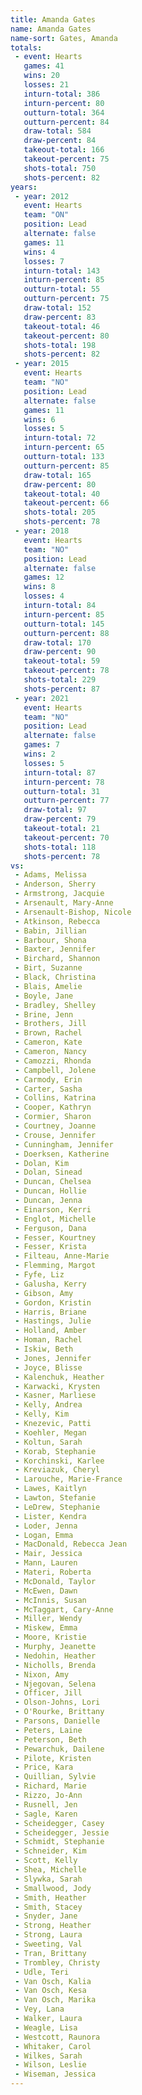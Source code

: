 ```yaml
---
title: Amanda Gates
name: Amanda Gates
name-sort: Gates, Amanda
totals:
 - event: Hearts
   games: 41
   wins: 20
   losses: 21
   inturn-total: 386
   inturn-percent: 80
   outturn-total: 364
   outturn-percent: 84
   draw-total: 584
   draw-percent: 84
   takeout-total: 166
   takeout-percent: 75
   shots-total: 750
   shots-percent: 82
years:
 - year: 2012
   event: Hearts
   team: "ON"
   position: Lead
   alternate: false
   games: 11
   wins: 4
   losses: 7
   inturn-total: 143
   inturn-percent: 85
   outturn-total: 55
   outturn-percent: 75
   draw-total: 152
   draw-percent: 83
   takeout-total: 46
   takeout-percent: 80
   shots-total: 198
   shots-percent: 82
 - year: 2015
   event: Hearts
   team: "NO"
   position: Lead
   alternate: false
   games: 11
   wins: 6
   losses: 5
   inturn-total: 72
   inturn-percent: 65
   outturn-total: 133
   outturn-percent: 85
   draw-total: 165
   draw-percent: 80
   takeout-total: 40
   takeout-percent: 66
   shots-total: 205
   shots-percent: 78
 - year: 2018
   event: Hearts
   team: "NO"
   position: Lead
   alternate: false
   games: 12
   wins: 8
   losses: 4
   inturn-total: 84
   inturn-percent: 85
   outturn-total: 145
   outturn-percent: 88
   draw-total: 170
   draw-percent: 90
   takeout-total: 59
   takeout-percent: 78
   shots-total: 229
   shots-percent: 87
 - year: 2021
   event: Hearts
   team: "NO"
   position: Lead
   alternate: false
   games: 7
   wins: 2
   losses: 5
   inturn-total: 87
   inturn-percent: 78
   outturn-total: 31
   outturn-percent: 77
   draw-total: 97
   draw-percent: 79
   takeout-total: 21
   takeout-percent: 70
   shots-total: 118
   shots-percent: 78
vs:
 - Adams, Melissa
 - Anderson, Sherry
 - Armstrong, Jacquie
 - Arsenault, Mary-Anne
 - Arsenault-Bishop, Nicole
 - Atkinson, Rebecca
 - Babin, Jillian
 - Barbour, Shona
 - Baxter, Jennifer
 - Birchard, Shannon
 - Birt, Suzanne
 - Black, Christina
 - Blais, Amelie
 - Boyle, Jane
 - Bradley, Shelley
 - Brine, Jenn
 - Brothers, Jill
 - Brown, Rachel
 - Cameron, Kate
 - Cameron, Nancy
 - Camozzi, Rhonda
 - Campbell, Jolene
 - Carmody, Erin
 - Carter, Sasha
 - Collins, Katrina
 - Cooper, Kathryn
 - Cormier, Sharon
 - Courtney, Joanne
 - Crouse, Jennifer
 - Cunningham, Jennifer
 - Doerksen, Katherine
 - Dolan, Kim
 - Dolan, Sinead
 - Duncan, Chelsea
 - Duncan, Hollie
 - Duncan, Jenna
 - Einarson, Kerri
 - Englot, Michelle
 - Ferguson, Dana
 - Fesser, Kourtney
 - Fesser, Krista
 - Filteau, Anne-Marie
 - Flemming, Margot
 - Fyfe, Liz
 - Galusha, Kerry
 - Gibson, Amy
 - Gordon, Kristin
 - Harris, Briane
 - Hastings, Julie
 - Holland, Amber
 - Homan, Rachel
 - Iskiw, Beth
 - Jones, Jennifer
 - Joyce, Blisse
 - Kalenchuk, Heather
 - Karwacki, Krysten
 - Kasner, Marliese
 - Kelly, Andrea
 - Kelly, Kim
 - Knezevic, Patti
 - Koehler, Megan
 - Koltun, Sarah
 - Korab, Stephanie
 - Korchinski, Karlee
 - Kreviazuk, Cheryl
 - Larouche, Marie-France
 - Lawes, Kaitlyn
 - Lawton, Stefanie
 - LeDrew, Stephanie
 - Lister, Kendra
 - Loder, Jenna
 - Logan, Emma
 - MacDonald, Rebecca Jean
 - Mair, Jessica
 - Mann, Lauren
 - Materi, Roberta
 - McDonald, Taylor
 - McEwen, Dawn
 - McInnis, Susan
 - McTaggart, Cary-Anne
 - Miller, Wendy
 - Miskew, Emma
 - Moore, Kristie
 - Murphy, Jeanette
 - Nedohin, Heather
 - Nicholls, Brenda
 - Nixon, Amy
 - Njegovan, Selena
 - Officer, Jill
 - Olson-Johns, Lori
 - O'Rourke, Brittany
 - Parsons, Danielle
 - Peters, Laine
 - Peterson, Beth
 - Pewarchuk, Dailene
 - Pilote, Kristen
 - Price, Kara
 - Quillian, Sylvie
 - Richard, Marie
 - Rizzo, Jo-Ann
 - Rusnell, Jen
 - Sagle, Karen
 - Scheidegger, Casey
 - Scheidegger, Jessie
 - Schmidt, Stephanie
 - Schneider, Kim
 - Scott, Kelly
 - Shea, Michelle
 - Slywka, Sarah
 - Smallwood, Jody
 - Smith, Heather
 - Smith, Stacey
 - Snyder, Jane
 - Strong, Heather
 - Strong, Laura
 - Sweeting, Val
 - Tran, Brittany
 - Trombley, Christy
 - Udle, Teri
 - Van Osch, Kalia
 - Van Osch, Kesa
 - Van Osch, Marika
 - Vey, Lana
 - Walker, Laura
 - Weagle, Lisa
 - Westcott, Raunora
 - Whitaker, Carol
 - Wilkes, Sarah
 - Wilson, Leslie
 - Wiseman, Jessica
---
```

